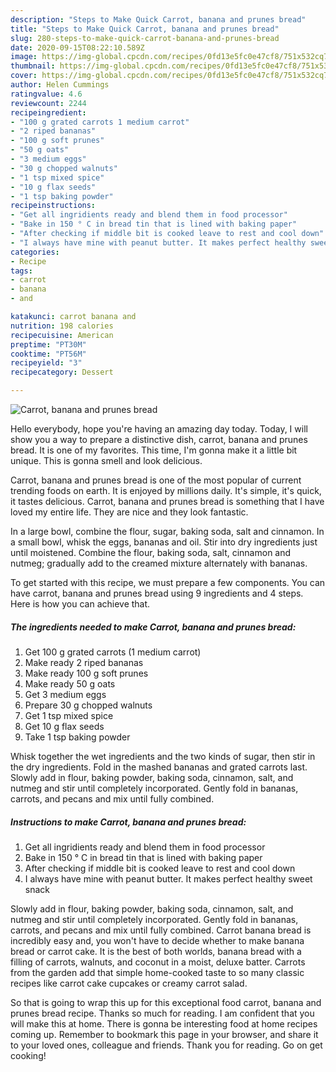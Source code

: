 ```yaml
---
description: "Steps to Make Quick Carrot, banana and prunes bread"
title: "Steps to Make Quick Carrot, banana and prunes bread"
slug: 280-steps-to-make-quick-carrot-banana-and-prunes-bread
date: 2020-09-15T08:22:10.589Z
image: https://img-global.cpcdn.com/recipes/0fd13e5fc0e47cf8/751x532cq70/carrot-banana-and-prunes-bread-recipe-main-photo.jpg
thumbnail: https://img-global.cpcdn.com/recipes/0fd13e5fc0e47cf8/751x532cq70/carrot-banana-and-prunes-bread-recipe-main-photo.jpg
cover: https://img-global.cpcdn.com/recipes/0fd13e5fc0e47cf8/751x532cq70/carrot-banana-and-prunes-bread-recipe-main-photo.jpg
author: Helen Cummings
ratingvalue: 4.6
reviewcount: 2244
recipeingredient:
- "100 g grated carrots 1 medium carrot"
- "2 riped bananas"
- "100 g soft prunes"
- "50 g oats"
- "3 medium eggs"
- "30 g chopped walnuts"
- "1 tsp mixed spice"
- "10 g flax seeds"
- "1 tsp baking powder"
recipeinstructions:
- "Get all ingridients ready and blend them in food processor"
- "Bake in 150 ° C in bread tin that is lined with baking paper"
- "After checking if middle bit is cooked leave to rest and cool down"
- "I always have mine with peanut butter. It makes perfect healthy sweet snack"
categories:
- Recipe
tags:
- carrot
- banana
- and

katakunci: carrot banana and 
nutrition: 198 calories
recipecuisine: American
preptime: "PT30M"
cooktime: "PT56M"
recipeyield: "3"
recipecategory: Dessert

---
```



![Carrot, banana and prunes bread](https://img-global.cpcdn.com/recipes/0fd13e5fc0e47cf8/751x532cq70/carrot-banana-and-prunes-bread-recipe-main-photo.jpg)

Hello everybody, hope you're having an amazing day today. Today, I will show you a way to prepare a distinctive dish, carrot, banana and prunes bread. It is one of my favorites. This time, I'm gonna make it a little bit unique. This is gonna smell and look delicious.

Carrot, banana and prunes bread is one of the most popular of current trending foods on earth. It is enjoyed by millions daily. It's simple, it's quick, it tastes delicious. Carrot, banana and prunes bread is something that I have loved my entire life. They are nice and they look fantastic.

In a large bowl, combine the flour, sugar, baking soda, salt and cinnamon. In a small bowl, whisk the eggs, bananas and oil. Stir into dry ingredients just until moistened. Combine the flour, baking soda, salt, cinnamon and nutmeg; gradually add to the creamed mixture alternately with bananas.


To get started with this recipe, we must prepare a few components. You can have carrot, banana and prunes bread using 9 ingredients and 4 steps. Here is how you can achieve that.

<!--inarticleads1-->

##### The ingredients needed to make Carrot, banana and prunes bread:

1. Get 100 g grated carrots (1 medium carrot)
1. Make ready 2 riped bananas
1. Make ready 100 g soft prunes
1. Make ready 50 g oats
1. Get 3 medium eggs
1. Prepare 30 g chopped walnuts
1. Get 1 tsp mixed spice
1. Get 10 g flax seeds
1. Take 1 tsp baking powder


Whisk together the wet ingredients and the two kinds of sugar, then stir in the dry ingredients. Fold in the mashed bananas and grated carrots last. Slowly add in flour, baking powder, baking soda, cinnamon, salt, and nutmeg and stir until completely incorporated. Gently fold in bananas, carrots, and pecans and mix until fully combined. 

<!--inarticleads2-->

##### Instructions to make Carrot, banana and prunes bread:

1. Get all ingridients ready and blend them in food processor
1. Bake in 150 ° C in bread tin that is lined with baking paper
1. After checking if middle bit is cooked leave to rest and cool down
1. I always have mine with peanut butter. It makes perfect healthy sweet snack


Slowly add in flour, baking powder, baking soda, cinnamon, salt, and nutmeg and stir until completely incorporated. Gently fold in bananas, carrots, and pecans and mix until fully combined. Carrot banana bread is incredibly easy and, you won&#39;t have to decide whether to make banana bread or carrot cake. It is the best of both worlds, banana bread with a filling of carrots, walnuts, and coconut in a moist, deluxe batter. Carrots from the garden add that simple home-cooked taste to so many classic recipes like carrot cake cupcakes or creamy carrot salad. 

So that is going to wrap this up for this exceptional food carrot, banana and prunes bread recipe. Thanks so much for reading. I am confident that you will make this at home. There is gonna be interesting food at home recipes coming up. Remember to bookmark this page in your browser, and share it to your loved ones, colleague and friends. Thank you for reading. Go on get cooking!
